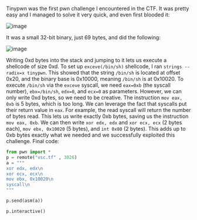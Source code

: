 Tinypwn was the first pwn challenge I encountered in the CTF.
It was pretty easy and I managed to solve it very quick, and even first blooded it:

![image](https://github.com/itaybel/Weekly-CTF/assets/56035342/6895a593-3d57-49d0-b26e-42689f490cdb)


It was a small 32-bit binary, just 69 bytes, and did the following:

![image](https://github.com/itaybel/Weekly-CTF/assets/56035342/6008e3e6-3580-465c-a798-93f0f536cba2)

Writing 0xd bytes into the stack and jumping to it lets us execute a shellcode of size 0xd. To set up `exceve(/bin/sh)` shellcode, I ran `strings --radix=x tinypwn`. This showed that the string `/bin/sh` is located at offset 0x20, and the binary base is 0x10000, meaning `/bin/sh` is at 0x10020.
To execute `/bin/sh` via the `exceve` syscall, we need `eax=0xb` (the syscall number), `ebx=/bin/sh`, `edx=0`, and `ecx=0` as parameters. However, we can only write 0xd bytes, so we need to be creative. The instruction `mov eax, 0xb` is 5 bytes, which is too long.
We can leverage the fact that syscalls put their return value in `eax`. For example, the read syscall will return the number of bytes read. This lets us write exactly 0xb bytes, saving us the instruction `mov eax, 0xb`. We can then write `xor edx, edx` and `xor ecx, ecx` (2 bytes each), `mov ebx, 0x10020` (5 bytes), and `int 0x80` (2 bytes).
This adds up to 0xb bytes exactly what we needed and we successfully exploited this challenge.
Final code:
```py
from pwn import *
p = remote("vsc.tf" , 3026)
a = """
xor edx, edx\n
xor ecx, ecx\n
mov ebx, 0x10020\n
syscall\n
"""

p.send(asm(a))

p.interactive()
```

